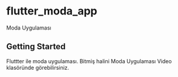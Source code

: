 # flutter_moda_app

Moda Uygulaması 

## Getting Started

Fluttter ile moda uygulaması. Bitmiş halini Moda Uygulaması Video klasöründe görebilirsiniz.

